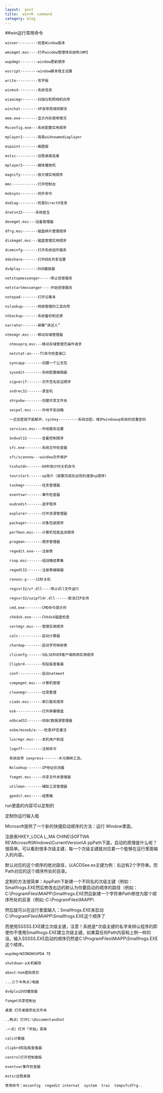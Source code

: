 ```yaml
---
layout:  post
title:	win+R　command
category: blog 
---
```

##win运行常用命令

    winver---------检查Window版本
    
    wmimgmt.msc----打开window管理体系结构(WMI
    
    wupdmgr--------window更新顺序
    
    wscript--------window脚本宿主设置
    
    write----------写字板
    
    winmsd---------系统信息
    
    wiaacmgr-------扫描仪和照相机向导
    
    winchat--------XP自带局域网聊天
    
    mem.exe--------显示内存使用情况
    
    Msconfig.exe---系统配置实用顺序
    
    mplayer2-------简易widnowmediaplayer
    
    mspaint--------画图板
    
    mstsc----------远程桌面连接
    
    mplayer2-------媒体播放机
    
    magnify--------放大镜实用顺序
    
    mmc------------打开控制台

    mobsync--------同步命令
    
    dxdiag---------检查DirectX信息
    
    drwtsn32------系统医生
    
    devmgmt.msc---设备管理器
    
    dfrg.msc-------磁盘碎片整理顺序
    
    diskmgmt.msc---磁盘管理实用顺序
    
    dcomcnfg-------打开系统组件服务
    
    ddeshare-------打开DDE共享设置
    
    dvdplay--------DVD播放器
    
    netstopmessenger-----停止信使服务
    
    netstartmessenger----开始信使服务
    
    notepad--------打开记事本
    
    nslookup-------网络管理的工具向导
    
    ntbackup-------系统备份和还原
    
    narrator-------屏幕“讲述人”
    
    ntmsmgr.msc----移动存储管理器
    
      ntmsoprq.msc---移动存储管理员操作请求
      
      netstat-an----TC命令检查接口
      
      syncapp--------创建一个公文包
      
      sysedit--------系统配置编辑器
      
      sigverif-------文件签名验证顺序
      
      sndrec32-------录音机
      
      shrpubw--------创建共享文件夹
      
      secpol.msc-----外地平安战略
      
      一旦加密就不能解开，syskey---------系统加密。维护windowxp系统的双重密码
      
      services.msc---外地服务设置
      
      Sndvol32-------音量控制顺序
      
      sfc.exe--------系统文件检查器
      
      sfc/scannow---window文件维护
      
      tsshutdn-------60秒倒计时关机命令
      
      tourstart------xp简介（装置完成后出现的漫游xp顺序）
      
      taskmgr--------任务管理器
      
      eventvwr-------事件检查器
      
      eudcedit-------造字程序
      
      explorer-------打开资源管理器
      
      packager-------对象包装顺序
      
      perfmon.msc----计算机性能监测顺序
      
      progman--------顺序管理器
      
      regedit.exe----注册表
      
      rsop.msc-------组战略结果集
      
      regedt32-------注册表编辑器
      
      rononc-p----15秒关机
      
      regsvr32/u*.dll----停止dll文件运行
      
      regsvr32/uzipfldr.dll------取消ZIP支持
      
      cmd.exe--------CMD命令提示符
      
      chkdsk.exe-----Chkdsk磁盘检查
      
      certmgr.msc----管理实用顺序
      
      calc-----------启动计算器
      
      charmap--------启动字符映射表
      
      cliconfg-------SQLSERVER客户端网络实用顺序
      
      Clipbrd--------剪贴板查看器
      
      conf-----------启动netmeet
      
      compmgmt.msc---计算机管理
      
      cleanmgr-------垃圾整理
      
      ciadv.msc------索引服务顺序
      
      osk------------打开屏幕键盘
      
      odbcad32-------ODBC数据源管理器
      
      oobe/msoob/a----检查XP否激活
      
      lusrmgr.msc----本机用户和组
      
      logoff---------注销命令
      
      系统自带 iexpress-------木马捆绑工具。
      
      Nslookup-------IP地址侦测器
      
      fsmgmt.msc-----共享文件夹管理器
      
      utilman--------辅助工具管理器
      
      gpedit.msc-----组策略

run里面的内容可以定制的

定制你运行输入框

Microsoft提供了一个新的快捷启动顺序的方法：运行 Window里面。

注册表HKEY_LOCA L_MA CHINE\SOFTWA RE\Microsoft\Windows\CurrentVersion\A ppPath下面，启动的原理是什么呢？很简单。可以看到很多次级主键，每一个次级主键就对应着一个能够在运行里面输入的内容。

默认对应的这个顺序的绝对路径，以ACDSee.ex主键为例：右边有2个字符串。而Path对应的这个顺序所处的目录。

定制的方法很简单：AppPath下新建一个不同名的次级主键（例如：Smallfrogs.EXE然后修改右边的默认为你要启动的顺序的路径（例如：C:\ProgramFiles\MiAPP\Smallfrogs.EXE然后新建一个字符串Path修改为那个顺序所处的目录（例如::C:\ProgramFiles\MiAPP\

然后就可以在运行里面输入：Smallfrogs.EXE来启动C:\ProgramFiles\MiAPP\Smallfrogs.EXE这个顺序了

而使用SSSSS.EXE建立次级主键，注意！系统是*次级主键的名字来辨认程序的即使你不使用Smallfrogs.EXE建立次级主键。如果莫任何Path内容和上例一样的话，输入SSSSS.EXE启动的顺序仍然是C:\ProgramFiles\MiAPP\Smallfrogs.EXE这个顺序。

    wupdmgrWIDNOWSUPDA TE
    
    shutdown-a关机解除
    
    about:hom登陆首页
    
    ...三个半角点)电脑
    
    dvdplaiDVD播放器
    
    fsmgmt共享控制台
    
    桌面 打开桌面所在文件夹
    
    ..两点）打开C:\DocumentandSet
    
    .一点）打开「开始」菜单
    
    calc计算器
    
    clipbrd剪贴板查看器
    
    control打开控制面板
    
    eventvwr事件检查器
    
    mstsc远程桌面
    
    常用命令：msconfig  regedit internat  system  trai  tempsfcdfrg..

